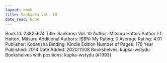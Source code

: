```yaml
---
layout: book
title: Sankarea Vol. 10
date_read: None
---
```


Book Id: 23825674
Title: Sankarea Vol. 10
Author: Mitsuru Hattori
Author l-f: Hattori, Mitsuru
Additional Authors: 
ISBN: 
My Rating: 0
Average Rating: 4.01
Publisher: Kodansha
Binding: Kindle Edition
Number of Pages: 176
Year Published: 2014
Date Added: 2020/11/08
Bookshelves: kupka-wstydu
Bookshelves with positions: kupka-wstydu (#1993)

